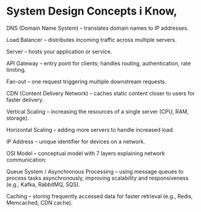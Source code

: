# System Design Concepts i Know,

DNS (Domain Name System) – translates domain names to IP addresses.

Load Balancer – distributes incoming traffic across multiple servers.

Server – hosts your application or service.

API Gateway – entry point for clients; handles routing, authentication, rate limiting.

Fan-out – one request triggering multiple downstream requests.

CDN (Content Delivery Network) – caches static content closer to users for faster delivery.

Vertical Scaling – increasing the resources of a single server (CPU, RAM, storage).

Horizontal Scaling – adding more servers to handle increased load.

IP Address – unique identifier for devices on a network.

OSI Model – conceptual model with 7 layers explaining network communication:

Queue System / Asynchronous Processing – using message queues to process tasks asynchronously, improving scalability and responsiveness (e.g., Kafka, RabbitMQ, SQS).

Caching – storing frequently accessed data for faster retrieval (e.g., Redis, Memcached, CDN cache).

